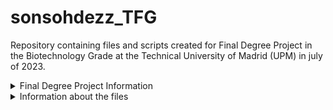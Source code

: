 # sonsohdezz_TFG
Repository containing files and scripts created for Final Degree Project in the Biotechnology Grade at the Technical University of Madrid (UPM) in july of 2023.

<details>

<summary> Final Degree Project Information </summary>

#### Title
"EVALUATION OF HUMAN GUT MICROBIOME TAXONOMIC PROFILES DERIVED FROM THE EGGNOG-MAPPER FUNCTIONAL ANNOTATION TOOL."
* **Author:** Sonsoles Hernández Piñel
* **Tutors:** Carlos Pérez Cantalapiedra & Joaquín Giner Lamia
* **Institution:** [Technical University of Madrid (UPM)](https://www.upm.es/internacional)
* **Collaborating Institution:** [Centre for Biotechnology and Plant Genomics (CBGP)](https://www.cbgp.upm.es/index.php/en/about-us)

  
</details>

<details>

<summary> Information about the files </summary>


| File  | Description |
| ------------- | ------------- |
| `contigs.py`  | Genome fragmentation script, which uses as parameters the desired contig size (in bp) and the desired displacement window size (in bp), and returns a fasta file with the contigs created.  |
| `eggnog_phyloseq.py`  | Transformation script that creates the three required input files in phyloseq from the taxonomic annotation file obtained with eggNOG-mapper.  |
| `lineage.py`  | Script that generates a table with the taxonomies of a metagenomic sample from the functional annotation file obtained with eggNOG-mapper.|
| `motus_phyloseq.py`  | Transformation script that creates the three required input files in phyloseq from the taxonomic annotation file obtained with mOTUs v3.|
| `phyloseq.R` | Script that generates the graphs of interest for the analysis of taxonomic results obtained with functional analysis tools, such as eggNOG-mapper or mOTUs v3. |


</details>


 
